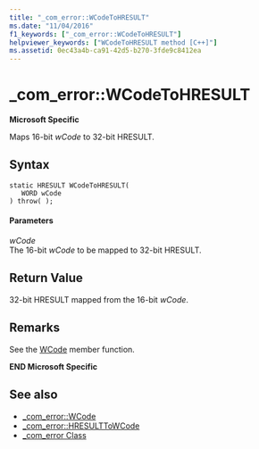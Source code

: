 ```yaml
---
title: "_com_error::WCodeToHRESULT"
ms.date: "11/04/2016"
f1_keywords: ["_com_error::WCodeToHRESULT"]
helpviewer_keywords: ["WCodeToHRESULT method [C++]"]
ms.assetid: 0ec43a4b-ca91-42d5-b270-3fde9c8412ea
---
```

# _com_error::WCodeToHRESULT

**Microsoft Specific**

Maps 16-bit *wCode* to 32-bit HRESULT.

## Syntax

```
static HRESULT WCodeToHRESULT(
   WORD wCode
) throw( );
```

#### Parameters

*wCode*<br/>
The 16-bit *wCode* to be mapped to 32-bit HRESULT.

## Return Value

32-bit HRESULT mapped from the 16-bit *wCode*.

## Remarks

See the [WCode](../cpp/com-error-wcode.md) member function.

**END Microsoft Specific**

## See also

- [_com_error::WCode](../cpp/com-error-wcode.md)
- [_com_error::HRESULTToWCode](../cpp/com-error-hresulttowcode.md)
- [_com_error Class](../cpp/com-error-class.md)
